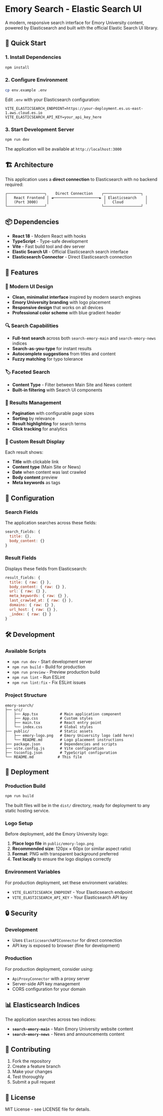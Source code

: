 # Emory Search - Elastic Search UI

A modern, responsive search interface for Emory University content, powered by Elasticsearch and built with the official Elastic Search UI library.

## 🚀 Quick Start

### 1. Install Dependencies
```bash
npm install
```

### 2. Configure Environment
```bash
cp env.example .env
```

Edit `.env` with your Elasticsearch configuration:
```env
VITE_ELASTICSEARCH_ENDPOINT=https://your-deployment.es.us-east-1.aws.cloud.es.io
VITE_ELASTICSEARCH_API_KEY=your_api_key_here
```

### 3. Start Development Server
```bash
npm run dev
```

The application will be available at `http://localhost:3000`

## 🏗️ Architecture

This application uses a **direct connection** to Elasticsearch with no backend required:

```
┌─────────────────┐    Direct Connection    ┌─────────────────┐
│   React Frontend │ ◄─────────────────────► │ Elasticsearch    │
│   (Port 3000)    │                         │   Cloud          │
└─────────────────┘                         └─────────────────┘
```

## 📦 Dependencies

- **React 18** - Modern React with hooks
- **TypeScript** - Type-safe development
- **Vite** - Fast build tool and dev server
- **Elastic Search UI** - Official Elasticsearch search interface
- **Elasticsearch Connector** - Direct Elasticsearch connection

## 🎯 Features

### 🎨 Modern UI Design
- **Clean, minimalist interface** inspired by modern search engines
- **Emory University branding** with logo placement
- **Responsive design** that works on all devices
- **Professional color scheme** with blue gradient header

### 🔍 Search Capabilities
- **Full-text search** across both `search-emory-main` and `search-emory-news` indices
- **Search-as-you-type** for instant results
- **Autocomplete suggestions** from titles and content
- **Fuzzy matching** for typo tolerance

### 🏷️ Faceted Search
- **Content Type** - Filter between Main Site and News content
- **Built-in filtering** with Search UI components

### 📄 Results Management
- **Pagination** with configurable page sizes
- **Sorting** by relevance
- **Result highlighting** for search terms
- **Click tracking** for analytics

### 🎨 Custom Result Display
Each result shows:
- **Title** with clickable link
- **Content type** (Main Site or News)
- **Date** when content was last crawled
- **Body content** preview
- **Meta keywords** as tags

## 🔧 Configuration

### Search Fields
The application searches across these fields:
```javascript
search_fields: {
  title: {},
  body_content: {}
}
```

### Result Fields
Displays these fields from Elasticsearch:
```javascript
result_fields: {
  title: { raw: {} },
  body_content: { raw: {} },
  url: { raw: {} },
  meta_keywords: { raw: {} },
  last_crawled_at: { raw: {} },
  domains: { raw: {} },
  url_host: { raw: {} },
  _index: { raw: {} }
}
```

## 🛠️ Development

### Available Scripts
- `npm run dev` - Start development server
- `npm run build` - Build for production
- `npm run preview` - Preview production build
- `npm run lint` - Run ESLint
- `npm run lint:fix` - Fix ESLint issues

### Project Structure
```
emory-search/
├── src/
│   ├── App.tsx          # Main application component
│   ├── App.css          # Custom styles
│   ├── main.tsx         # React entry point
│   └── index.css        # Global styles
├── public/              # Static assets
│   ├── emory-logo.png   # Emory University logo (add here)
│   └── README.md        # Logo placement instructions
├── package.json         # Dependencies and scripts
├── vite.config.js       # Vite configuration
├── tsconfig.json        # TypeScript configuration
└── README.md           # This file
```

## 🚀 Deployment

### Production Build
```bash
npm run build
```

The built files will be in the `dist/` directory, ready for deployment to any static hosting service.

### Logo Setup
Before deployment, add the Emory University logo:
1. **Place logo file** in `public/emory-logo.png`
2. **Recommended size**: 120px × 60px (or similar aspect ratio)
3. **Format**: PNG with transparent background preferred
4. **Test locally** to ensure the logo displays correctly

### Environment Variables
For production deployment, set these environment variables:
- `VITE_ELASTICSEARCH_ENDPOINT` - Your Elasticsearch endpoint
- `VITE_ELASTICSEARCH_API_KEY` - Your Elasticsearch API key

## 🔒 Security

### Development
- Uses `ElasticsearchAPIConnector` for direct connection
- API key is exposed to browser (fine for development)

### Production
For production deployment, consider using:
- `ApiProxyConnector` with a proxy server
- Server-side API key management
- CORS configuration for your domain

## 📊 Elasticsearch Indices

The application searches across two indices:
- **`search-emory-main`** - Main Emory University website content
- **`search-emory-news`** - News and announcements content

## 🤝 Contributing

1. Fork the repository
2. Create a feature branch
3. Make your changes
4. Test thoroughly
5. Submit a pull request

## 📄 License

MIT License - see LICENSE file for details. 